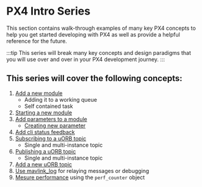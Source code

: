 # PX4 Intro Series

This section contains walk-through examples of many key PX4 concepts to help you get started developing with PX4 as well as provide a helpful reference for the future.

:::tip
This series will break many key concepts and design paradigms that you
will use over and over in your PX4 development journey.
:::

## This series will cover the following concepts:

1. [Add a new module](adding_a_new_module.md)
    - Adding it to a working queue
    - Self contained task
2. [Starting a new module](starting_new_module.md)
3. [Add parameters to a module](adding_parameters_to_module.md)
    - [Creating new parameter](creating_new_parameter.md)
4. [Add cli status feedback](print_status.md)
5. [Subscribing to a uORB topic](uorb_subscription.md)
    - Single and multi-instance topic
6. [Publishing a uORB topic](uorb_publication.md)
    - Single and multi-instance topic
7. [Add a new uORB topic](adding_new_uorb_topic.md)
8. [Use mavlink_log](mavlink_log.md) for relaying messages or debugging
9. [Mesure performance](perf_counter.md) using the `perf_counter` object
